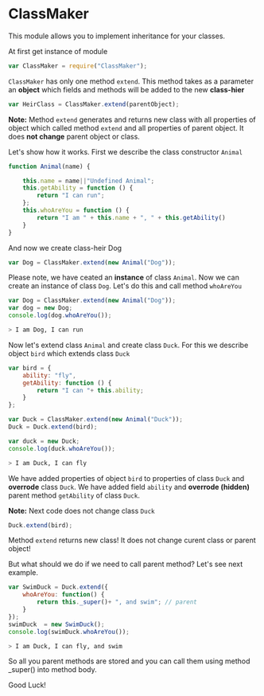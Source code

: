 # ClassMaker
This module allows you to implement inheritance for your classes.

At first get instance of module
```javascript
var ClassMaker = require("ClassMaker");
```
`ClassMaker` has only one method `extend`. This method takes as a parameter an **object** which fields and methods will be added to the new **class-hier**
```javascript
var HeirClass = ClassMaker.extend(parentObject);
```
**Note:** Method `extend` generates and returns new class with all properties of object which called method `extend` and all properties of parent object. It does **not change** parent object or class.

Let's show how it works.
First we describe the class constructor `Animal`
```javascript
function Animal(name) {

    this.name = name||"Undefined Animal";
    this.getAbility = function () {
        return "I can run";
    };
    this.whoAreYou = function () {
        return "I am " + this.name + ", " + this.getAbility()
    }
}
```
And now we create class-heir Dog
```javascript
var Dog = ClassMaker.extend(new Animal("Dog"));
```
Please note, we have ceated an **instance** of class `Animal`. Now we can create an instance of class `Dog`. Let's do this and call method `whoAreYou`
```javascript
var Dog = ClassMaker.extend(new Animal("Dog"));
var dog = new Dog;
console.log(dog.whoAreYou());
```

```bash
> I am Dog, I can run
```
Now let's extend class `Animal` and create class `Duck`. For this we describe object `bird` which extends class `Duck`
```javascript
var bird = {
    ability: "fly",
    getAbility: function () {
        return "I can "+ this.ability;
    }
};

var Duck = ClassMaker.extend(new Animal("Duck"));
Duck = Duck.extend(bird);

var duck = new Duck;
console.log(duck.whoAreYou());
```
```bash
> I am Duck, I can fly
```
We have added properties of object `bird` to properties of class `Duck` and **overrode** class `Duck`.
We have added field `ability` and **overrode (hidden)** parent method `getAbility` of class `Duck`.

**Note:** Next code does not change class `Duck` 
```javascript
Duck.extend(bird);
```
Method `extend` returns new class! It does not change curent class or parent object!

But what should we do if we need to call parent method? Let's see next example.

```javascript
var SwimDuck = Duck.extend({
    whoAreYou: function() {
        return this._super()+ ", and swim"; // parent
    }
});
swimDuck  = new SwimDuck();
console.log(swimDuck.whoAreYou());
```
```bash
> I am Duck, I can fly, and swim
```
So all you parent methods are stored and you can call them using method _super() into method body.

Good Luck!

